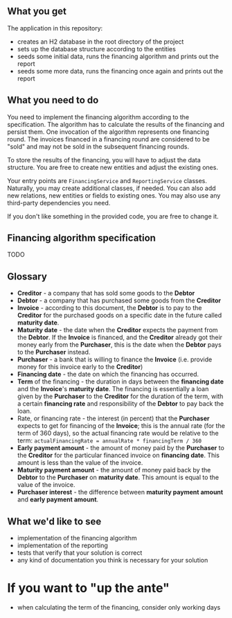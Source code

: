## What you get

The application in this repository: 
* creates an H2 database in the root directory of the project
* sets up the database structure according to the entities
* seeds some initial data, runs the financing algorithm and prints out the report
* seeds some more data, runs the financing once again and prints out the report

## What you need to do

You need to implement the financing algorithm according to the specification. The algorithm has to
calculate the results of the financing and persist them. One invocation of the algorithm represents
one financing round. The invoices financed in a financing round are considered to be "sold" and 
may not be sold in the subsequent financing rounds. 

To store the results of the financing, you will have to adjust the data structure. You are free to create 
new entities and adjust the existing ones.

Your entry points are `FinancingService` and `ReportingService` classes. Naturally, you may create additional
classes, if needed. You can also add new relations, new entities or fields to existing ones. You may also 
use any third-party dependencies you need. 

If you don't like something in the provided code, you are free to change it.

## Financing algorithm specification

TODO

## Glossary

* **Creditor** - a company that has sold some goods to the **Debtor**
* **Debtor** - a company that has purchased some goods from the **Creditor**
* **Invoice** - according to this document, the **Debtor** is to pay to the **Creditor** for the purchased goods 
  on a specific date in the future called **maturity date**.  
* **Maturity date** - the date when the **Creditor** expects the payment from the **Debtor**. If the **Invoice**
is financed, and the **Creditor** already got their money early from the **Purchaser**, this is the date when
  the **Debtor** pays to the **Purchaser** instead.
* **Purchaser** - a bank that is willing to finance the **Invoice** (i.e. provide money for this invoice early 
  to the **Creditor**)  
* **Financing date** - the date on which the financing has occurred.  
* **Term** of the financing - the duration in days between the **financing date** and the **Invoice**'s
  **maturity date**. The financing is essentially a loan given by the **Purchaser** to the **Creditor** for the 
  duration of the term, with a certain **financing rate** and responsibility of the **Debtor** to pay back the loan.
* Rate, or financing rate - the interest (in percent) that the **Purchaser** expects to get for financing of the 
  **Invoice**; this is the annual rate (for the term of 360 days), so the actual financing rate would be relative 
  to the term: `actualFinancingRate = annualRate * financingTerm / 360`
* **Early payment amount** - the amount of money paid by the **Purchaser** to the **Creditor** for the particular
financed invoice on **financing date**. This amount is less than the value of the invoice.
* **Maturity payment amount** - the amount of money paid back by the **Debtor** to the **Purchaser** on 
  **maturity date**. This amount is equal to the value of the invoice.
* **Purchaser interest** - the difference between **maturity payment amount** and **early payment amount**.  

## What we'd like to see

* implementation of the financing algorithm
* implementation of the reporting
* tests that verify that your solution is correct
* any kind of documentation you think is necessary for your solution

# If you want to "up the ante"

* when calculating the term of the financing, consider only working days
